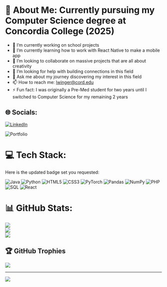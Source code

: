 # 💫 About Me: Currently pursuing my Computer Science degree at Concordia College (2025)
- 🔭 I’m currently working on school projects
- 🌱 I’m currently learning how to work with React Native to make a mobile app
- 👯 I’m looking to collaborate on massive projects that are all about creativity
- 🤔 I’m looking for help with building connections in this field
- 💬 Ask me about my journey discovering my interest in this field
- 📫 How to reach me: lwinger@cord.edu
- ⚡ Fun fact: I was originally a Pre-Med student for two years until I switched to Computer Science for my remaining 2 years

## 🌐 Socials:
[![LinkedIn](https://img.shields.io/badge/LinkedIn-%230077B5.svg?logo=linkedin&logoColor=white)](https://linkedin.com/in/https://www.linkedin.com/in/lucas-winger-3842112a3/) 

![Portfolio](https://img.shields.io/badge/Website-%23000000.svg?style=for-the-badge&logo=link&logoColor=white&url=https://lucaswinger.com/)




# 💻 Tech Stack:
Here is the updated badge set you requested:

![Java](https://img.shields.io/badge/java-%23ED8B00.svg?style=for-the-badge&logo=openjdk&logoColor=white) ![Python](https://img.shields.io/badge/python-3670A0?style=for-the-badge&logo=python&logoColor=ffdd54) ![HTML5](https://img.shields.io/badge/html5-%23E34F26.svg?style=for-the-badge&logo=html5&logoColor=white) ![CSS3](https://img.shields.io/badge/TensorFlow-%23FF6F00.svg?style=for-the-badge&logo=TensorFlow&logoColor=white) ![PyTorch](https://img.shields.io/badge/PyTorch-%23EE4C2C.svg?style=for-the-badge&logo=PyTorch&logoColor=white) ![Pandas](https://img.shields.io/badge/pandas-%23150458.svg?style=for-the-badge&logo=pandas&logoColor=white) ![NumPy](https://img.shields.io/badge/Keras-%23D00000.svg?style=for-the-badge&logo=Keras&logoColor=white) ![PHP](https://img.shields.io/badge/php-%23777BB4.svg?style=for-the-badge&logo=php&logoColor=white) ![SQL](https://img.shields.io/badge/SQL-%2307405E.svg?style=for-the-badge&logo=sql&logoColor=white) ![React](https://img.shields.io/badge/react-%2361DAFB.svg?style=for-the-badge&logo=react&logoColor=black)
# 📊 GitHub Stats: 
![](https://github-readme-stats.vercel.app/api?username=lwinger17&theme=dark&hide_border=false&include_all_commits=false&count_private=false)<br/>
![](https://github-readme-streak-stats.herokuapp.com/?user=lwinger17&theme=dark&hide_border=false)<br/>
![](https://github-readme-stats.vercel.app/api/top-langs/?username=lwinger17&theme=dark&hide_border=false&include_all_commits=false&count_private=false&layout=compact)

## 🏆 GitHub Trophies
![](https://github-profile-trophy.vercel.app/?username=lwinger17&theme=alduin&no-frame=true&no-bg=false&margin-w=4)

---
[![](https://visitcount.itsvg.in/api?id=lwinger17&icon=0&color=0)](https://visitcount.itsvg.in)

